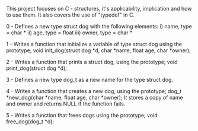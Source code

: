 This project focuses on C - structures, it's applicability, implication and how to use them. It also covers the use of "typedef" in C.

0 - Defines a  new type struct dog with the following elements:
i) name, type = char *
ii) age, type = float
iii) owner, type = char *

1 - Writes a function that initialize a variable of type struct dog using the prototype;
    void init_dog(struct dog *d, char *name, float age, char *owner);

2 - Writes a function that prints a struct dog, using the prototype;
    void print_dog(struct dog *d);

3 - Defines a new type dog_t as a new name for the type struct dog.

4 - Writes a function that creates a new dog, using the prototype;
    dog_t *new_dog(char *name, float age, char *owner);
    It stores a copy of name and owner and returns NULL if the function fails.

5 - Writes a function that frees dogs using the prototype;
    void free_dog(dog_t *d);
